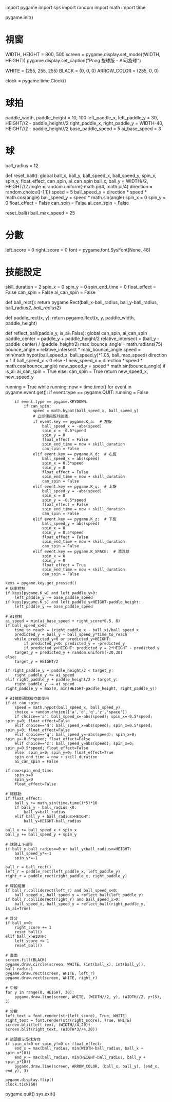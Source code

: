 import pygame
import sys
import random
import math
import time

pygame.init()

# 視窗
WIDTH, HEIGHT = 800, 500
screen = pygame.display.set_mode((WIDTH, HEIGHT))
pygame.display.set_caption("Pong 旋球版 - AI可旋球")

WHITE = (255, 255, 255)
BLACK = (0, 0, 0)
ARROW_COLOR = (255, 0, 0)

clock = pygame.time.Clock()

# 球拍
paddle_width, paddle_height = 10, 100
left_paddle_x, left_paddle_y = 30, HEIGHT//2 - paddle_height//2
right_paddle_x, right_paddle_y = WIDTH-40, HEIGHT//2 - paddle_height//2
base_paddle_speed = 5
ai_base_speed = 3

# 球
ball_radius = 12

def reset_ball():
    global ball_x, ball_y, ball_speed_x, ball_speed_y, spin_x, spin_y, float_effect, can_spin, ai_can_spin
    ball_x, ball_y = WIDTH//2, HEIGHT//2
    angle = random.uniform(-math.pi/4, math.pi/4)
    direction = random.choice([-1,1])
    speed = 5
    ball_speed_x = direction * speed * math.cos(angle)
    ball_speed_y = speed * math.sin(angle)
    spin_x = 0
    spin_y = 0
    float_effect = False
    can_spin = False
    ai_can_spin = False

reset_ball()
ball_max_speed = 25

# 分數
left_score = 0
right_score = 0
font = pygame.font.SysFont(None, 48)

# 技能設定
skill_duration = 2
spin_x = 0
spin_y = 0
spin_end_time = 0
float_effect = False
can_spin = False
ai_can_spin = False

def ball_rect():
    return pygame.Rect(ball_x-ball_radius, ball_y-ball_radius, ball_radius*2, ball_radius*2)

def paddle_rect(x, y):
    return pygame.Rect(x, y, paddle_width, paddle_height)

def reflect_ball(paddle_y, is_ai=False):
    global can_spin, ai_can_spin
    paddle_center = paddle_y + paddle_height/2
    relative_intersect = (ball_y - paddle_center) / (paddle_height/2)
    max_bounce_angle = math.radians(75)
    bounce_angle = relative_intersect * max_bounce_angle
    speed = min(math.hypot(ball_speed_x, ball_speed_y)*1.05, ball_max_speed)
    direction = 1 if ball_speed_x < 0 else -1
    new_speed_x = direction * speed * math.cos(bounce_angle)
    new_speed_y = speed * math.sin(bounce_angle)
    if is_ai:
        ai_can_spin = True
    else:
        can_spin = True
    return new_speed_x, new_speed_y

running = True
while running:
    now = time.time()
    for event in pygame.event.get():
        if event.type == pygame.QUIT:
            running = False

        if event.type == pygame.KEYDOWN:
            if can_spin:
                speed = math.hypot(ball_speed_x, ball_speed_y)
                # 立即使用旋球技能
                if event.key == pygame.K_a:  # 左旋
                    ball_speed_x = -abs(speed)
                    spin_x = -0.5*speed
                    spin_y = 0
                    float_effect = False
                    spin_end_time = now + skill_duration
                    can_spin = False
                elif event.key == pygame.K_d:  # 右旋
                    ball_speed_x = abs(speed)
                    spin_x = 0.5*speed
                    spin_y = 0
                    float_effect = False
                    spin_end_time = now + skill_duration
                    can_spin = False
                elif event.key == pygame.K_q:  # 上旋
                    ball_speed_y = -abs(speed)
                    spin_x = 0
                    spin_y = -0.5*speed
                    float_effect = False
                    spin_end_time = now + skill_duration
                    can_spin = False
                elif event.key == pygame.K_z:  # 下旋
                    ball_speed_y = abs(speed)
                    spin_x = 0
                    spin_y = 0.5*speed
                    float_effect = False
                    spin_end_time = now + skill_duration
                    can_spin = False
                elif event.key == pygame.K_SPACE:  # 漂浮球
                    spin_x = 0
                    spin_y = 0
                    float_effect = True
                    spin_end_time = now + skill_duration
                    can_spin = False

    keys = pygame.key.get_pressed()
    # 玩家控制
    if keys[pygame.K_w] and left_paddle_y>0:
        left_paddle_y -= base_paddle_speed
    if keys[pygame.K_s] and left_paddle_y<HEIGHT-paddle_height:
        left_paddle_y += base_paddle_speed

    # AI控制
    ai_speed = min(ai_base_speed + right_score*0.5, 8)
    if ball_speed_x>0:
        time_to_reach = (right_paddle_x - ball_x)/ball_speed_x
        predicted_y = ball_y + ball_speed_y*time_to_reach
        while predicted_y<0 or predicted_y>HEIGHT:
            if predicted_y<0: predicted_y = -predicted_y
            if predicted_y>HEIGHT: predicted_y = 2*HEIGHT - predicted_y
        target_y = predicted_y + random.uniform(-30,30)
    else:
        target_y = HEIGHT/2

    if right_paddle_y + paddle_height/2 < target_y:
        right_paddle_y += ai_speed
    elif right_paddle_y + paddle_height/2 > target_y:
        right_paddle_y -= ai_speed
    right_paddle_y = max(0, min(HEIGHT-paddle_height, right_paddle_y))

    # AI技能碰球後立即使用
    if ai_can_spin:
        speed = math.hypot(ball_speed_x, ball_speed_y)
        choice = random.choice(['a','d','q','z','space'])
        if choice=='a': ball_speed_x=-abs(speed); spin_x=-0.5*speed; spin_y=0; float_effect=False
        elif choice=='d': ball_speed_x=abs(speed); spin_x=0.5*speed; spin_y=0; float_effect=False
        elif choice=='q': ball_speed_y=-abs(speed); spin_x=0; spin_y=-0.5*speed; float_effect=False
        elif choice=='z': ball_speed_y=abs(speed); spin_x=0; spin_y=0.5*speed; float_effect=False
        else: spin_x=0; spin_y=0; float_effect=True
        spin_end_time = now + skill_duration
        ai_can_spin = False

    if now>spin_end_time:
        spin_x=0
        spin_y=0
        float_effect=False

    # 球移動
    if float_effect:
        ball_y += math.sin(time.time()*5)*10
        if ball_y - ball_radius <0:
            ball_y=ball_radius
        elif ball_y + ball_radius>HEIGHT:
            ball_y=HEIGHT-ball_radius

    ball_x += ball_speed_x + spin_x
    ball_y += ball_speed_y + spin_y

    # 球碰上下邊界
    if ball_y-ball_radius<=0 or ball_y+ball_radius>=HEIGHT:
        ball_speed_y*=-1
        spin_y*=-1

    ball_r = ball_rect()
    left_r = paddle_rect(left_paddle_x, left_paddle_y)
    right_r = paddle_rect(right_paddle_x, right_paddle_y)

    # 球拍碰撞
    if ball_r.colliderect(left_r) and ball_speed_x<0:
        ball_speed_x, ball_speed_y = reflect_ball(left_paddle_y)
    if ball_r.colliderect(right_r) and ball_speed_x>0:
        ball_speed_x, ball_speed_y = reflect_ball(right_paddle_y, is_ai=True)

    # 計分
    if ball_x<0:
        right_score += 1
        reset_ball()
    elif ball_x>WIDTH:
        left_score += 1
        reset_ball()

    # 畫面
    screen.fill(BLACK)
    pygame.draw.circle(screen, WHITE, (int(ball_x), int(ball_y)), ball_radius)
    pygame.draw.rect(screen, WHITE, left_r)
    pygame.draw.rect(screen, WHITE, right_r)

    # 中線
    for y in range(0, HEIGHT, 30):
        pygame.draw.line(screen, WHITE, (WIDTH//2, y), (WIDTH//2, y+15), 3)

    # 分數
    left_text = font.render(str(left_score), True, WHITE)
    right_text = font.render(str(right_score), True, WHITE)
    screen.blit(left_text, (WIDTH//4,20))
    screen.blit(right_text, (WIDTH*3//4,20))

    # 箭頭提示旋球方向
    if spin_x!=0 or spin_y!=0 or float_effect:
        end_x = max(ball_radius, min(WIDTH-ball_radius, ball_x + spin_x*10))
        end_y = max(ball_radius, min(HEIGHT-ball_radius, ball_y + spin_y*10))
        pygame.draw.line(screen, ARROW_COLOR, (ball_x, ball_y), (end_x, end_y), 3)

    pygame.display.flip()
    clock.tick(60)

pygame.quit()
sys.exit()
